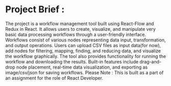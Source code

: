 # Project Brief :
The project is a workflow management tool built using React-Flow and Redux in React. It allows users to create, visualize, and manipulate very basic data processing workflows through a user-friendly interface. 
Workflows consist of various nodes representing data input, transformation, and output operations. Users can upload CSV files as input data(for now), add nodes for filtering, mapping, finding, and reducing data, and visualize the workflow graphically. The tool also provides functionality for running the workflow and downloading the results. Built-in features include drag-and-drop node placement, real-time data visualization, and exporting as image/csv/json for saving workflows.
Please Note : This is built as a part of an assignment for the role of React Developer.
